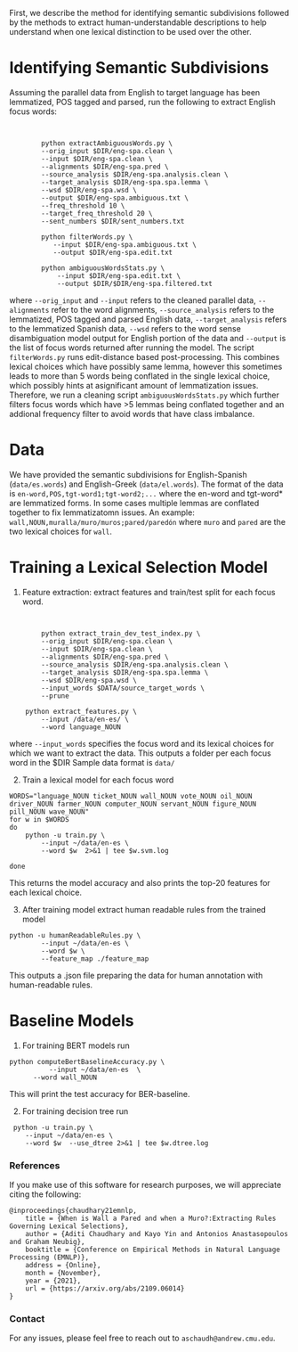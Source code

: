 First, we describe the method for identifying semantic subdivisions followed by the methods to extract human-understandable descriptions to help understand  when one lexical distinction to be used over the other.

# Identifying Semantic Subdivisions
Assuming the parallel data from English to target language has been lemmatized, POS tagged and parsed, run the following to extract English focus words:
```     DIR=/data/en-es/


        python extractAmbiguousWords.py \
        --orig_input $DIR/eng-spa.clean \
        --input $DIR/eng-spa.clean \
        --alignments $DIR/eng-spa.pred \
        --source_analysis $DIR/eng-spa.analysis.clean \
        --target_analysis $DIR/eng-spa.spa.lemma \
        --wsd $DIR/eng-spa.wsd \
        --output $DIR/eng-spa.ambiguous.txt \
        --freq_threshold 10 \
        --target_freq_threshold 20 \
        --sent_numbers $DIR/sent_numbers.txt

        python filterWords.py \
           --input $DIR/eng-spa.ambiguous.txt \
           --output $DIR/eng-spa.edit.txt

        python ambiguousWordsStats.py \
            --input $DIR/eng-spa.edit.txt \
            --output $DIR/$DIR/eng-spa.filtered.txt
 ```
 where ```--orig_input``` and ```--input``` refers to the cleaned parallel data, ```--alignments``` refer to the word alignments, ```--source_analysis``` refers to the lemmatized, POS tagged and parsed English data,
 ```--target_analysis``` refers to the lemmatized Spanish data, ```--wsd``` refers to the word sense disambiguation model output for English portion of the data and ```--output``` is the
list of focus words returned after running the model. 
The script ```filterWords.py``` runs edit-distance based post-processing. This combines lexical choices which have possibly  same lemma, however this sometimes leads to more than 5 words being conflated in the single lexical choice, which possibly hints at 
asignificant amount of lemmatization issues. 
Therefore, we run a cleaning script ```ambiguousWordsStats.py``` which further filters focus words which have >5 lemmas being conflated together and an addional frequency filter to avoid words that have class imbalance.

# Data
We have provided the semantic subdivisions for English-Spanish (```data/es.words```) and  English-Greek (```data/el.words```). The format of the data is 
``` en-word,POS,tgt-word1;tgt-word2;... ``` where the en-word and tgt-word* are lemmatized forms. In some cases multiple lemmas are conflated together  to fix lemmatizatomn issues. An example:
``` wall,NOUN,muralla/muro/muros;pared/paredón ``` where ``` muro ``` and ``` pared ``` are the two lexical choices for ``` wall ```. 

# Training a Lexical Selection Model
1. Feature extraction: extract features and train/test split for each focus word.
```     DIR=/data/en-es/


        python extract_train_dev_test_index.py \
        --orig_input $DIR/eng-spa.clean \
        --input $DIR/eng-spa.clean \
        --alignments $DIR/eng-spa.pred \
        --source_analysis $DIR/eng-spa.analysis.clean \
        --target_analysis $DIR/eng-spa.spa.lemma \
        --wsd $DIR/eng-spa.wsd \
        --input_words $DATA/source_target_words \
        --prune

    python extract_features.py \
        --input /data/en-es/ \
        --word language_NOUN
```
where ```--input_words``` specifies the focus word and its lexical choices for which we want to extract the data. This outputs a folder per each focus word in the $DIR
Sample data format is ```data/```


2. Train a lexical model for each focus word
```
WORDS="language_NOUN ticket_NOUN wall_NOUN vote_NOUN oil_NOUN driver_NOUN farmer_NOUN computer_NOUN servant_NOUN figure_NOUN pill_NOUN wave_NOUN"
for w in $WORDS
do
	python -u train.py \
		--input ~/data/en-es \
		--word $w  2>&1 | tee $w.svm.log

done
```
This returns the model accuracy and also prints the top-20 features for each lexical choice.

3. After training model extract human readable rules from the trained model
```
python -u humanReadableRules.py \
		--input ~/data/en-es \
		--word $w \
		--feature_map ./feature_map
```
This outputs a .json file preparing the data for human annotation with human-readable rules.

# Baseline Models
1. For training BERT models run 
``` 
python computeBertBaselineAccuracy.py \
          --input ~/data/en-es  \
	  --word wall_NOUN 
```
  This will print the test accuracy for BER-baseline.
  
2. For training decision tree run
```
 python -u train.py \
	--input ~/data/en-es \
	--word $w  --use_dtree 2>&1 | tee $w.dtree.log
```

### References
If you make use of this software for research purposes, we will appreciate citing the following:
```
@inproceedings{chaudhary21emnlp,
    title = {When is Wall a Pared and when a Muro?:Extracting Rules Governing Lexical Selections},
    author = {Aditi Chaudhary and Kayo Yin and Antonios Anastasopoulos  and Graham Neubig},
    booktitle = {Conference on Empirical Methods in Natural Language Processing (EMNLP)},
    address = {Online},
    month = {November},
    year = {2021},
    url = {https://arxiv.org/abs/2109.06014}
}
```

### Contact
For any issues, please feel free to reach out to `aschaudh@andrew.cmu.edu`.
